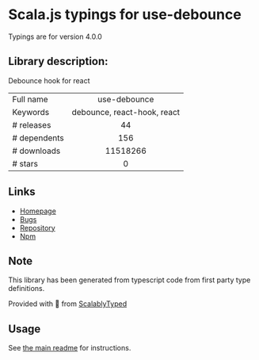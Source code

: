 
# Scala.js typings for use-debounce

Typings are for version 4.0.0

## Library description:
Debounce hook for react

|                    |                 |
| ------------------ | :-------------: |
| Full name          | use-debounce |
| Keywords           | debounce, react-hook, react |
| # releases         | 44 |
| # dependents       | 156 |
| # downloads        | 11518266 |
| # stars            | 0 |

## Links
- [Homepage](https://github.com/xnimorz/use-debounce#readme)
- [Bugs](https://github.com/xnimorz/use-debounce/issues)
- [Repository](https://github.com/xnimorz/use-debounce)
- [Npm](https://www.npmjs.com/package/use-debounce)
    


## Note
This library has been generated from typescript code from first party type definitions.

Provided with :purple_heart: from [ScalablyTyped](https://github.com/oyvindberg/ScalablyTyped)

## Usage
See [the main readme](../../readme.md) for instructions.


